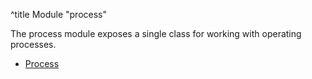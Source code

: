 ^title Module "process"

The process module exposes a single class for working with operating processes.

* [Process](process.html)
